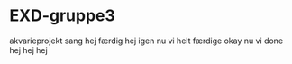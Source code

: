 # EXD-gruppe3
akvarieprojekt
sang 
hej 
færdig
hej igen
nu vi helt færdige 
okay nu vi done
hej
hej 
hej